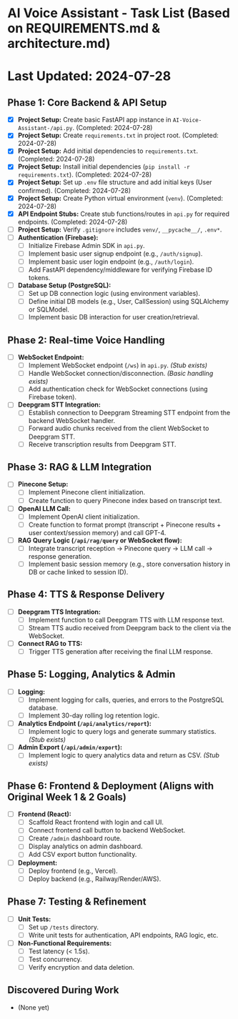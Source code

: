 # AI Voice Assistant - Task List (Based on REQUIREMENTS.md & architecture.md)

# Last Updated: 2024-07-28

## Phase 1: Core Backend & API Setup

- [x] **Project Setup:** Create basic FastAPI app instance in `AI-Voice-Assistant-/api.py`. (Completed: 2024-07-28)
- [x] **Project Setup:** Create `requirements.txt` in project root. (Completed: 2024-07-28)
- [x] **Project Setup:** Add initial dependencies to `requirements.txt`. (Completed: 2024-07-28)
- [x] **Project Setup:** Install initial dependencies (`pip install -r requirements.txt`). (Completed: 2024-07-28)
- [x] **Project Setup:** Set up `.env` file structure and add initial keys (User confirmed). (Completed: 2024-07-28)
- [x] **Project Setup:** Create Python virtual environment (`venv`). (Completed: 2024-07-28)
- [x] **API Endpoint Stubs:** Create stub functions/routes in `api.py` for required endpoints. (Completed: 2024-07-28)
- [ ] **Project Setup:** Verify `.gitignore` includes `venv/`, `__pycache__/`, `.env*`.
- [ ] **Authentication (Firebase):**
  - [ ] Initialize Firebase Admin SDK in `api.py`.
  - [ ] Implement basic user signup endpoint (e.g., `/auth/signup`).
  - [ ] Implement basic user login endpoint (e.g., `/auth/login`).
  - [ ] Add FastAPI dependency/middleware for verifying Firebase ID tokens.
- [ ] **Database Setup (PostgreSQL):**
  - [ ] Set up DB connection logic (using environment variables).
  - [ ] Define initial DB models (e.g., User, CallSession) using SQLAlchemy or SQLModel.
  - [ ] Implement basic DB interaction for user creation/retrieval.

## Phase 2: Real-time Voice Handling

- [ ] **WebSocket Endpoint:**
  - [ ] Implement WebSocket endpoint (`/ws`) in `api.py`. _(Stub exists)_
  - [ ] Handle WebSocket connection/disconnection. _(Basic handling exists)_
  - [ ] Add authentication check for WebSocket connections (using Firebase token).
- [ ] **Deepgram STT Integration:**
  - [ ] Establish connection to Deepgram Streaming STT endpoint from the backend WebSocket handler.
  - [ ] Forward audio chunks received from the client WebSocket to Deepgram STT.
  - [ ] Receive transcription results from Deepgram STT.

## Phase 3: RAG & LLM Integration

- [ ] **Pinecone Setup:**
  - [ ] Implement Pinecone client initialization.
  - [ ] Create function to query Pinecone index based on transcript text.
- [ ] **OpenAI LLM Call:**
  - [ ] Implement OpenAI client initialization.
  - [ ] Create function to format prompt (transcript + Pinecone results + user context/session memory) and call GPT-4.
- [ ] **RAG Query Logic (`/api/rag/query` or WebSocket flow):**
  - [ ] Integrate transcript reception -> Pinecone query -> LLM call -> response generation.
  - [ ] Implement basic session memory (e.g., store conversation history in DB or cache linked to session ID).

## Phase 4: TTS & Response Delivery

- [ ] **Deepgram TTS Integration:**
  - [ ] Implement function to call Deepgram TTS with LLM response text.
  - [ ] Stream TTS audio received from Deepgram back to the client via the WebSocket.
- [ ] **Connect RAG to TTS:**
  - [ ] Trigger TTS generation after receiving the final LLM response.

## Phase 5: Logging, Analytics & Admin

- [ ] **Logging:**
  - [ ] Implement logging for calls, queries, and errors to the PostgreSQL database.
  - [ ] Implement 30-day rolling log retention logic.
- [ ] **Analytics Endpoint (`/api/analytics/report`):**
  - [ ] Implement logic to query logs and generate summary statistics. _(Stub exists)_
- [ ] **Admin Export (`/api/admin/export`):**
  - [ ] Implement logic to query analytics data and return as CSV. _(Stub exists)_

## Phase 6: Frontend & Deployment (Aligns with Original Week 1 & 2 Goals)

- [ ] **Frontend (React):**
  - [ ] Scaffold React frontend with login and call UI.
  - [ ] Connect frontend call button to backend WebSocket.
  - [ ] Create `/admin` dashboard route.
  - [ ] Display analytics on admin dashboard.
  - [ ] Add CSV export button functionality.
- [ ] **Deployment:**
  - [ ] Deploy frontend (e.g., Vercel).
  - [ ] Deploy backend (e.g., Railway/Render/AWS).

## Phase 7: Testing & Refinement

- [ ] **Unit Tests:**
  - [ ] Set up `/tests` directory.
  - [ ] Write unit tests for authentication, API endpoints, RAG logic, etc.
- [ ] **Non-Functional Requirements:**
  - [ ] Test latency (< 1.5s).
  - [ ] Test concurrency.
  - [ ] Verify encryption and data deletion.

## Discovered During Work

- (None yet)
